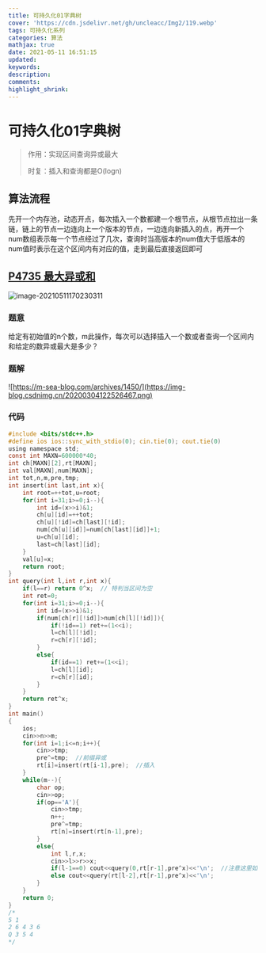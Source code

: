 ```yaml
---
title: 可持久化01字典树
cover: 'https://cdn.jsdelivr.net/gh/uncleacc/Img2/119.webp'
tags: 可持久化系列
categories: 算法
mathjax: true
date: 2021-05-11 16:51:15
updated: 
keywords: 
description: 
comments: 
highlight_shrink: 
---
```


#  可持久化01字典树

> 作用：实现区间查询异或最大
>
> 时复：插入和查询都是O(logn)

## 算法流程

先开一个内存池，动态开点，每次插入一个数都建一个根节点，从根节点拉出一条链，链上的节点一边连向上一个版本的节点，一边连向新插入的点，再开一个num数组表示每一个节点经过了几次，查询时当高版本的num值大于低版本的num值时表示在这个区间内有对应的值，走到最后直接返回即可

## [P4735 最大异或和](https://www.luogu.com.cn/problem/P4735)

![image-20210511170230311](https://cdn.jsdelivr.net/gh/uncleacc/sucai_2/20210511170238.png)

### 题意

给定有初始值的n个数，m此操作，每次可以选择插入一个数或者查询一个区间内和给定的数异或最大是多少？

### 题解

![https://m-sea-blog.com/archives/1450/](https://img-blog.csdnimg.cn/20200304122526467.png)

### 代码

```c
#include <bits/stdc++.h>
#define ios ios::sync_with_stdio(0); cin.tie(0); cout.tie(0)
using namespace std;
const int MAXN=600000*40;
int ch[MAXN][2],rt[MAXN];
int val[MAXN],num[MAXN];
int tot,n,m,pre,tmp;
int insert(int last,int x){
	int root=++tot,u=root;
	for(int i=31;i>=0;i--){
		int id=(x>>i)&1;
		ch[u][id]=++tot;
		ch[u][!id]=ch[last][!id];
		num[ch[u][id]]=num[ch[last][id]]+1;
		u=ch[u][id];
		last=ch[last][id];
	}
	val[u]=x;
	return root;
}
int query(int l,int r,int x){
	if(l==r) return 0^x;  // 特判当区间为空
	int ret=0;
	for(int i=31;i>=0;i--){
		int id=(x>>i)&1;
		if(num[ch[r][!id]]>num[ch[l][!id]]){
			if(!id==1) ret+=(1<<i);
			l=ch[l][!id];
			r=ch[r][!id];
		}
		else{
			if(id==1) ret+=(1<<i);
			l=ch[l][id];
			r=ch[r][id];
		}
	}
	return ret^x;
}
int main()
{
	ios;
	cin>>n>>m;
	for(int i=1;i<=n;i++){
		cin>>tmp;
		pre^=tmp;  //前缀异或
		rt[i]=insert(rt[i-1],pre);  //插入
	}
	while(m--){
		char op;
		cin>>op;
		if(op=='A'){
			cin>>tmp;
			n++;
			pre^=tmp;
			rt[n]=insert(rt[n-1],pre);
		}
		else{
			int l,r,x;
			cin>>l>>r>>x;
			if(l-1==0) cout<<query(0,rt[r-1],pre^x)<<'\n';  //注意这里如果l-1已经等于0了，则直接查询0到r-1范围即可
			else cout<<query(rt[l-2],rt[r-1],pre^x)<<'\n';
		}
	}
	return 0;
}
/*
5 1
2 6 4 3 6
Q 3 5 4 
*/
```

